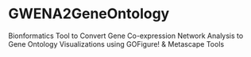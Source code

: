 # GWENA2GeneOntology
Bionformatics Tool to Convert Gene Co-expression Network Analysis to Gene Ontology Visualizations using GOFigure! & Metascape Tools
